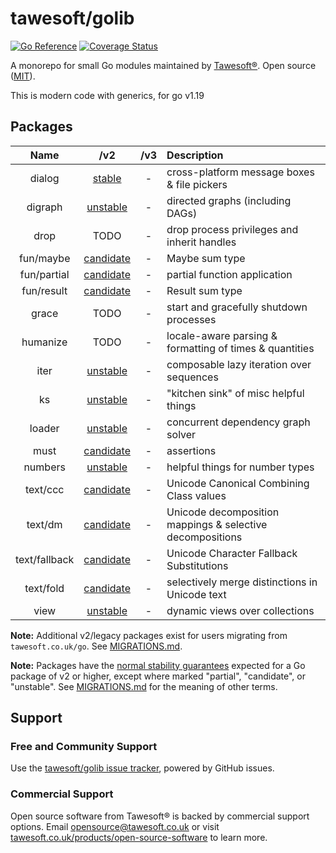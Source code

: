 # tawesoft/golib 

[![Go Reference](https://pkg.go.dev/badge/github.com/tawesoft/golib/v2.svg)](https://pkg.go.dev/github.com/tawesoft/golib/v2)
[![Coverage Status](https://coveralls.io/repos/github/tawesoft/golib/badge.svg?branch=v2)](https://coveralls.io/github/tawesoft/golib?branch=v2)

A monorepo for small Go modules maintained by
[Tawesoft®](https://www.tawesoft.co.uk). Open source ([MIT](/LICENSE.txt)).

This is modern code with generics, for go v1.19

## Packages

|     Name      |       /v2        | /v3 | Description                                               |
|:-------------:|:----------------:|:---:|:----------------------------------------------------------|
|    dialog     |  [stable][d01]   |  -  | cross-platform message boxes & file pickers               |
|    digraph    | [unstable][d02]  |  -  | directed graphs (including DAGs)                          |
|     drop      |       TODO       |  -  | drop process privileges and inherit handles               |
|   fun/maybe   | [candidate][f01] |  -  | Maybe sum type                                            |
|  fun/partial  | [candidate][f02] |  -  | partial function application                              |
|  fun/result   | [candidate][f03] |  -  | Result sum type                                           |
|     grace     |       TODO       |  -  | start and gracefully shutdown processes                   |
|   humanize    |       TODO       |  -  | locale-aware parsing & formatting of times & quantities   |
|     iter      | [unstable][i01]  |  -  | composable lazy iteration over sequences                  |
|      ks       | [unstable][k01]  |  -  | "kitchen sink" of misc helpful things                     |
|    loader     | [unstable][l01]  |  -  | concurrent dependency graph solver                        |
|     must      | [candidate][m01] |  -  | assertions                                                |
|    numbers    | [unstable][n01]  |  -  | helpful things for number types                           |
|   text/ccc    | [candidate][t01] |  -  | Unicode Canonical Combining Class values                  |
|    text/dm    | [candidate][t02] |  -  | Unicode decomposition mappings & selective decompositions |
| text/fallback | [candidate][t03] |  -  | Unicode Character Fallback Substitutions                  | 
|   text/fold   | [candidate][t04] |  -  | selectively merge distinctions in Unicode text            |
|     view      | [unstable][v01]  |  -  | dynamic views over collections                            |

[d01]: https://pkg.go.dev/github.com/tawesoft/golib/v2/dialog
[d02]: https://pkg.go.dev/github.com/tawesoft/golib/v2/digraph
[f01]: https://pkg.go.dev/github.com/tawesoft/golib/v2/fun/maybe
[f02]: https://pkg.go.dev/github.com/tawesoft/golib/v2/fun/partial
[f03]: https://pkg.go.dev/github.com/tawesoft/golib/v2/fun/result
[i01]: https://pkg.go.dev/github.com/tawesoft/golib/v2/iter
[k01]: https://pkg.go.dev/github.com/tawesoft/golib/v2/ks
[l01]: https://pkg.go.dev/github.com/tawesoft/golib/v2/loader
[m01]: https://pkg.go.dev/github.com/tawesoft/golib/v2/must
[n01]: https://pkg.go.dev/github.com/tawesoft/golib/v2/numbers
[t01]: https://pkg.go.dev/github.com/tawesoft/golib/v2/text/ccc
[t02]: https://pkg.go.dev/github.com/tawesoft/golib/v2/text/dm
[t03]: https://pkg.go.dev/github.com/tawesoft/golib/v2/text/fallback
[t04]: https://pkg.go.dev/github.com/tawesoft/golib/v2/text/fold
[v01]: https://pkg.go.dev/github.com/tawesoft/golib/v2/view

**Note:** Additional v2/legacy packages exist for users migrating from
`tawesoft.co.uk/go`. See [MIGRATIONS.md](/MIGRATIONS.md).

**Note:** Packages have the
[normal stability guarantees](https://go.dev/doc/modules/version-numbers)
expected for a Go package of v2 or higher, except where marked 
"partial", "candidate", or "unstable". See 
[MIGRATIONS.md](/MIGRATIONS.md) 
for the meaning of other terms. 

## Support

### Free and Community Support

Use the [tawesoft/golib issue tracker](), powered by GitHub issues.

### Commercial Support

Open source software from Tawesoft® is backed by commercial support options.
Email [opensource@tawesoft.co.uk](mailto:opensource@tawesoft.co.uk) or visit
[tawesoft.co.uk/products/open-source-software](https://www.tawesoft.co.uk/products/open-source-software) 
to learn more.
